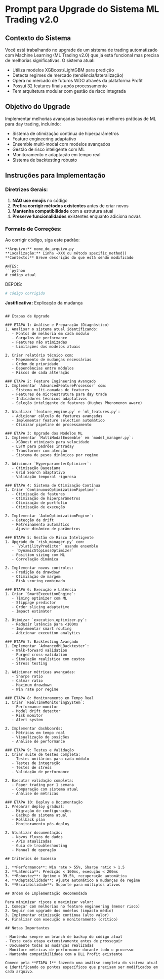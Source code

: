 # Prompt para Upgrade do Sistema ML Trading v2.0

## Contexto do Sistema

Você está trabalhando no upgrade de um sistema de trading automatizado com Machine Learning (ML Trading v2.0) que já está funcional mas precisa de melhorias significativas. O sistema atual:

* Utiliza modelos XGBoost/LightGBM para predição
* Detecta regimes de mercado (tendência/lateralização)
* Opera no mercado de futuros WDO através da plataforma Profit
* Possui 32 features finais após processamento
* Tem arquitetura modular com gestão de risco integrada

## Objetivo do Upgrade

Implementar melhorias avançadas baseadas nas melhores práticas de ML para day trading, incluindo:

* Sistema de otimização contínua de hiperparâmetros
* Feature engineering adaptativo
* Ensemble multi-modal com modelos avançados
* Gestão de risco inteligente com ML
* Monitoramento e adaptação em tempo real
* Sistema de backtesting robusto

## Instruções para Implementação

### Diretrizes Gerais:

1. **NÃO use emojis** no código
2. **Prefira corrigir métodos existentes** antes de criar novos
3. **Mantenha compatibilidade** com a estrutura atual
4. **Preserve funcionalidades** existentes enquanto adiciona novas

### Formato de Correções:

Ao corrigir código, siga este padrão:

```
**Arquivo:** nome_do_arquivo.py
**Localização:** Linha ~XXX ou método specific_method()
**Contexto:** Breve descrição do que está sendo modificado

ANTES:
```python
# código atual
```

DEPOIS:

```python
# código corrigido
```

**Justificativa:** Explicação da mudança

```

## Etapas de Upgrade

### ETAPA 1: Análise e Preparação (Diagnóstico)
1. Analisar o sistema atual identificando:
   - Pontos de melhoria em cada módulo
   - Gargalos de performance
   - Features não otimizadas
   - Limitações dos modelos atuais

2. Criar relatório técnico com:
   - Mapeamento de mudanças necessárias
   - Ordem de prioridade
   - Dependências entre módulos
   - Riscos de cada alteração

### ETAPA 2: Feature Engineering Avançado
1. Implementar `AdvancedFeatureProcessor` com:
   - Sistema multi-camadas de features
   - Features de microestrutura para day trade
   - Indicadores técnicos adaptativos
   - Seleção inteligente de features (Hughes Phenomenon aware)

2. Atualizar `feature_engine.py` e `ml_features.py`:
   - Adicionar cálculo de features avançadas
   - Implementar feature selection automático
   - Otimizar pipeline de processamento

### ETAPA 3: Upgrade dos Modelos ML
1. Implementar `MultiModalEnsemble` em `model_manager.py`:
   - XGBoost otimizado para velocidade
   - LSTM para padrões intraday
   - Transformer com atenção
   - Sistema de pesos dinâmicos por regime

2. Adicionar `HyperparameterOptimizer`:
   - Otimização Bayesiana
   - Grid Search adaptativo
   - Validação temporal rigorosa

### ETAPA 4: Sistema de Otimização Contínua
1. Criar `ContinuousOptimizationPipeline`:
   - Otimização de features
   - Otimização de hiperparâmetros
   - Otimização de portfolio
   - Otimização de execução

2. Implementar `AutoOptimizationEngine`:
   - Detecção de drift
   - Retreinamento automático
   - Ajuste dinâmico de parâmetros

### ETAPA 5: Gestão de Risco Inteligente
1. Upgrade do `risk_manager.py` com:
   - `VolatilityPredictor` usando ensemble
   - `DynamicStopLossOptimizer`
   - Position sizing com ML
   - Correlação dinâmica

2. Implementar novos controles:
   - Predição de drawdown
   - Otimização de margem
   - Risk scoring combinado

### ETAPA 6: Execução e Latência
1. Criar `SmartExecutionEngine`:
   - Timing optimizer com ML
   - Slippage predictor
   - Order slicing adaptativo
   - Impact estimator

2. Otimizar `execution_optimizer.py`:
   - Reduzir latência para <100ms
   - Implementar smart routing
   - Adicionar execution analytics

### ETAPA 7: Backtesting Avançado
1. Implementar `AdvancedMLBacktester`:
   - Walk-forward validation
   - Purged cross-validation
   - Simulação realística com custos
   - Stress testing

2. Adicionar métricas avançadas:
   - Sharpe ratio
   - Calmar ratio
   - Maximum drawdown
   - Win rate por regime

### ETAPA 8: Monitoramento em Tempo Real
1. Criar `RealTimeMonitoringSystem`:
   - Performance monitor
   - Model drift detector
   - Risk monitor
   - Alert system

2. Implementar dashboards:
   - Métricas em tempo real
   - Visualização de posições
   - Análise de performance

### ETAPA 9: Testes e Validação
1. Criar suite de testes completa:
   - Testes unitários para cada módulo
   - Testes de integração
   - Testes de stress
   - Validação de performance

2. Executar validação completa:
   - Paper trading por 1 semana
   - Comparação com sistema atual
   - Análise de métricas

### ETAPA 10: Deploy e Documentação
1. Preparar deploy gradual:
   - Migração de configurações
   - Backup do sistema atual
   - Rollback plan
   - Monitoramento pós-deploy

2. Atualizar documentação:
   - Novos fluxos de dados
   - APIs atualizadas
   - Guia de troubleshooting
   - Manual de operação

## Critérios de Sucesso

1. **Performance**: Win rate > 55%, Sharpe ratio > 1.5
2. **Latência**: Predição < 100ms, execução < 200ms  
3. **Robustez**: Uptime > 99.5%, recuperação automática
4. **Adaptabilidade**: Ajuste automático a mudanças de regime
5. **Escalabilidade**: Suporte para múltiplos ativos

## Ordem de Implementação Recomendada

Para minimizar riscos e maximizar valor:
1. Começar com melhorias no feature engineering (menor risco)
2. Seguir com upgrade dos modelos (impacto médio)
3. Implementar otimização contínua (alto valor)
4. Finalizar com execução e monitoramento (crítico)

## Notas Importantes

- Mantenha sempre um branch de backup do código atual
- Teste cada etapa extensivamente antes de prosseguir
- Documente todas as mudanças realizadas
- Monitore métricas de performance durante todo o processo
- Mantenha compatibilidade com a DLL Profit existente

Comece pela **ETAPA 1** fazendo uma análise completa do sistema atual e identificando os pontos específicos que precisam ser modificados em cada arquivo.
```
